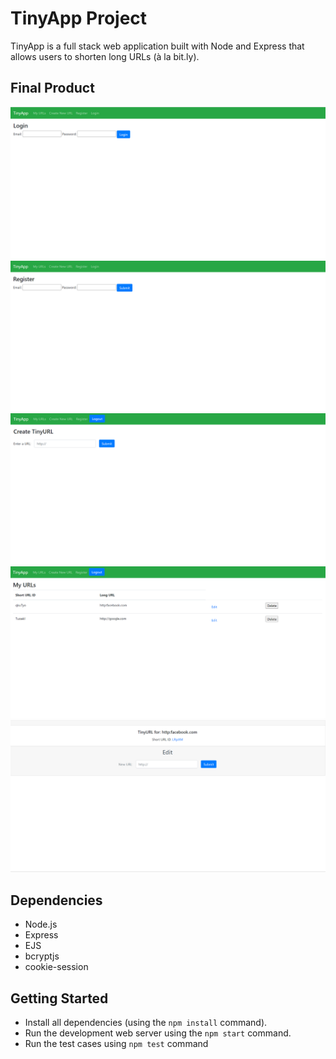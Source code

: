 # TinyApp Project

TinyApp is a full stack web application built with Node and Express that allows users to shorten long URLs (à la bit.ly).

## Final Product

!["Login Page"](./docs/Login-tinapp.png)
!["Register Page"](./docs/Register-tinyapp.png)
!["New URL Page"](./docs/new-url-tinyapp.png)
!["My URLs Page"](./docs/my-urls-tinyapp.png)
!["Edit URL Page"](./docs/Edit-url-tinyapp.png)


## Dependencies

- Node.js
- Express
- EJS
- bcryptjs
- cookie-session

## Getting Started

- Install all dependencies (using the `npm install` command).
- Run the development web server using the `npm start` command.
- Run the test cases using `npm test` command